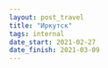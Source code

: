 ```yaml
---
layout: post_travel
title: "Иркутск"
tags: internal
date_start: 2021-02-27
date_finish: 2021-03-09
---
```

